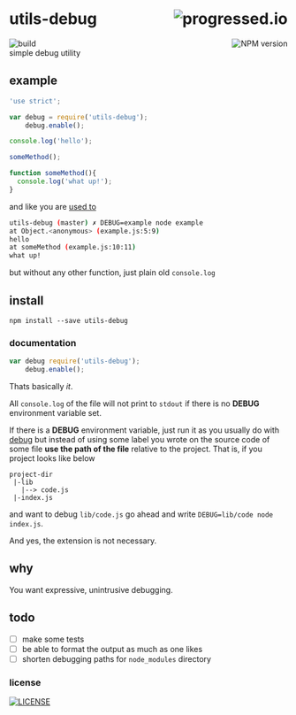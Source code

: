# utils-debug [<img alt="progressed.io" src="http://progressed.io/bar/75" align="right"/>](https://github.com/fehmicansaglam/progressed.io)

[<img alt="build" src="http://img.shields.io/travis/stringparser/utils-debug/master.svg?style=flat-square" align="left"/>](https://travis-ci.org/stringparser/utils-debug/builds)
[<img alt="NPM version" src="http://img.shields.io/npm/v/utils-debug.svg?style=flat-square" align="right"/>](http://www.npmjs.org/package/utils-debug)
<br>
simple debug utility

## example

```js
'use strict';

var debug = require('utils-debug');
    debug.enable();

console.log('hello');

someMethod();

function someMethod(){
  console.log('what up!');
}
```

and like you are [used to](https://github.com/visionmedia/debug)

```sh
utils-debug (master) ✗ DEBUG=example node example
at Object.<anonymous> (example.js:5:9)
hello
at someMethod (example.js:10:11)
what up!
```

but without any other function, just plain old `console.log`

## install

    npm install --save utils-debug


### documentation

```js
var debug require('utils-debug');
    debug.enable();
```

Thats basically *it*. 

All `console.log` of the file will not print to `stdout` if there is no **DEBUG** environment variable set. 

If there is a **DEBUG** environment variable, just run it as you usually do with [debug](https://github.com/visionmedia/debug) but instead of using some label you wrote on the source code of some file **use the path of the file** relative to the project. That is, if you project looks like below

```
project-dir
 |-lib
   |--> code.js
 |-index.js
```

and want to debug `lib/code.js` go ahead and write `DEBUG=lib/code node index.js`. 

And yes, the extension is not necessary.

## why

You want expressive, unintrusive debugging.

## todo

 - [ ] make some tests
 - [ ] be able to format the output as much as one likes
 - [ ] shorten debugging paths for `node_modules` directory

### license

[<img alt="LICENSE" src="http://img.shields.io/npm/l/utils-debug.svg?style=flat-square"/>](http://opensource.org/licenses/MIT)
